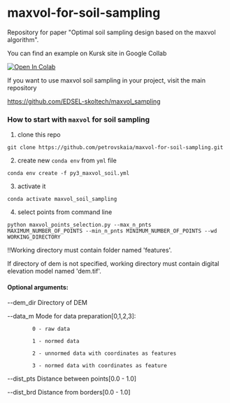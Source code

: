 # maxvol-for-soil-sampling
Repository for paper "Optimal soil sampling design based on the maxvol algorithm".

You can find an example on Kursk site in Google Collab 

[![Open In Colab](https://colab.research.google.com/assets/colab-badge.svg)](https://colab.research.google.com/drive/1Qqcpmo09lSwbpfpox2o0QZi4ATBllFyH?usp=sharing)

If you want to use maxvol soil sampling in your project, visit the main repository

https://github.com/EDSEL-skoltech/maxvol_sampling

### How to start with `maxvol` for  soil sampling

1) clone this repo
 
`git clone https://github.com/petrovskaia/maxvol-for-soil-sampling.git`

2) create new `conda env` from `yml` file 

`conda env create -f py3_maxvol_soil.yml`

3) activate it 

`conda activate maxvol_soil_sampling`

4) select points from command line

`python maxvol_points_selection.py --max_n_pnts MAXIMUM_NUMBER_OF_POINTS --min_n_pnts MINIMUM_NUMBER_OF_POINTS --wd WORKING_DIRECTORY`

!!Working directory must contain folder named 'features'.

If directory of dem is not specified, working directory must contain digital elevation model named 'dem.tif'.

#### Optional arguments:

--dem_dir Directory of DEM 

--data_m Mode for data preparation[0,1,2,3]:

            0 - raw data
            
            1 - normed data
            
            2 - unnormed data with coordinates as features
            
            3 - normed data with coordinates as feature 
            
 --dist_pts Distance between points[0.0 - 1.0]
 
 --dist_brd Distance from borders[0.0 - 1.0]
